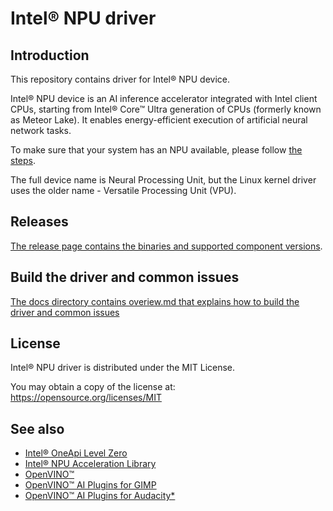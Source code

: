 <!---

Copyright (C) 2022-2024 Intel Corporation

SPDX-License-Identifier: MIT

-->

# Intel® NPU driver

## Introduction

This repository contains driver for Intel® NPU device.

Intel® NPU device is an AI inference accelerator integrated with Intel client CPUs,
starting from Intel® Core™ Ultra generation of CPUs (formerly known as Meteor Lake).
It enables energy-efficient execution of artificial neural network tasks.

To make sure that your system has an NPU available, please follow
[the steps](https://www.intel.com/content/www/us/en/support/articles/000097597/processors.html).

The full device name is Neural Processing Unit, but the Linux kernel driver uses
the older name - Versatile Processing Unit (VPU).

## Releases

[The release page contains the binaries and supported component versions](https://github.com/intel/linux-npu-driver/releases).

## Build the driver and common issues

[The docs directory contains overiew.md that explains how to build the driver and common issues](docs/overview.md)

## License

Intel® NPU driver is distributed under the MIT License.

You may obtain a copy of the license at: https://opensource.org/licenses/MIT

## See also

* [Intel® OneApi Level Zero](https://github.com/oneapi-src/level-zero/)
* [Intel® NPU Acceleration Library](https://intel.github.io/intel-npu-acceleration-library/)
* [OpenVINO™](https://github.com/openvinotoolkit/openvino.git)
* [OpenVINO™ AI Plugins for GIMP](https://github.com/intel/openvino-ai-plugins-gimp)
* [OpenVINO™ AI Plugins for Audacity*](https://github.com/intel/openvino-plugins-ai-audacity)
